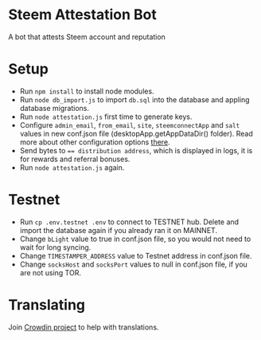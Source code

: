 # Steem Attestation Bot
A bot that attests Steem account and reputation

# Setup
* Run `npm install` to install node modules.
* Run `node db_import.js` to import `db.sql` into the database and appling database migrations.
* Run `node attestation.js` first time to generate keys.
* Configure `admin_email`, `from_email`, `site`, `steemconnectApp` and `salt` values in new conf.json file (desktopApp.getAppDataDir() folder). Read more about other configuration options [there](https://github.com/byteball/headless-byteball#customize).
* Send bytes to `== distribution address`, which is displayed in logs, it is for rewards and referral bonuses.
* Run `node attestation.js` again.

# Testnet
* Run `cp .env.testnet .env` to connect to TESTNET hub. Delete and import the database again if you already ran it on MAINNET.
* Change `bLight` value to true in conf.json file, so you would not need to wait for long syncing.
* Change `TIMESTAMPER_ADDRESS` value to Testnet address in conf.json file.
* Change `socksHost` and `socksPort` values to null in conf.json file, if you are not using TOR.

# Translating
Join [Crowdin project](https://crowdin.com/project/byteball-betting-bot) to help with translations.